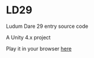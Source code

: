 LD29
====

Ludum Dare 29 entry source code

A Unity 4.x project

Play it in your browser [here](http://edparadis.com/unity/LD29_1/LD29_1.html) 
